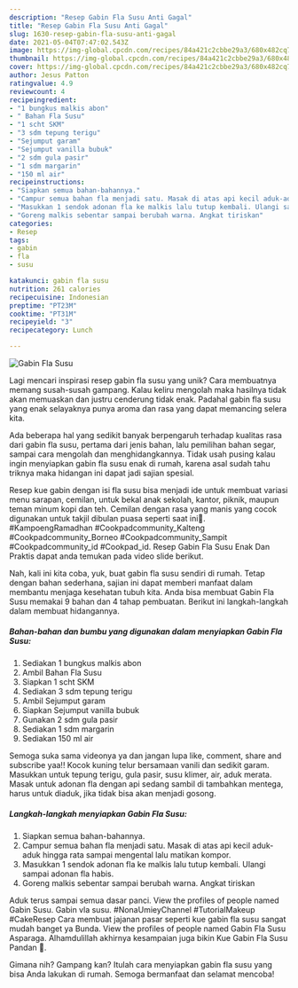 ```yaml
---
description: "Resep Gabin Fla Susu Anti Gagal"
title: "Resep Gabin Fla Susu Anti Gagal"
slug: 1630-resep-gabin-fla-susu-anti-gagal
date: 2021-05-04T07:47:02.543Z
image: https://img-global.cpcdn.com/recipes/84a421c2cbbe29a3/680x482cq70/gabin-fla-susu-foto-resep-utama.jpg
thumbnail: https://img-global.cpcdn.com/recipes/84a421c2cbbe29a3/680x482cq70/gabin-fla-susu-foto-resep-utama.jpg
cover: https://img-global.cpcdn.com/recipes/84a421c2cbbe29a3/680x482cq70/gabin-fla-susu-foto-resep-utama.jpg
author: Jesus Patton
ratingvalue: 4.9
reviewcount: 4
recipeingredient:
- "1 bungkus malkis abon"
- " Bahan Fla Susu"
- "1 scht SKM"
- "3 sdm tepung terigu"
- "Sejumput garam"
- "Sejumput vanilla bubuk"
- "2 sdm gula pasir"
- "1 sdm margarin"
- "150 ml air"
recipeinstructions:
- "Siapkan semua bahan-bahannya."
- "Campur semua bahan fla menjadi satu. Masak di atas api kecil aduk-aduk hingga rata sampai mengental lalu matikan kompor."
- "Masukkan 1 sendok adonan fla ke malkis lalu tutup kembali. Ulangi sampai adonan fla habis."
- "Goreng malkis sebentar sampai berubah warna. Angkat tiriskan"
categories:
- Resep
tags:
- gabin
- fla
- susu

katakunci: gabin fla susu 
nutrition: 261 calories
recipecuisine: Indonesian
preptime: "PT23M"
cooktime: "PT31M"
recipeyield: "3"
recipecategory: Lunch

---
```



![Gabin Fla Susu](https://img-global.cpcdn.com/recipes/84a421c2cbbe29a3/680x482cq70/gabin-fla-susu-foto-resep-utama.jpg)

Lagi mencari inspirasi resep gabin fla susu yang unik? Cara membuatnya memang susah-susah gampang. Kalau keliru mengolah maka hasilnya tidak akan memuaskan dan justru cenderung tidak enak. Padahal gabin fla susu yang enak selayaknya punya aroma dan rasa yang dapat memancing selera kita.

Ada beberapa hal yang sedikit banyak berpengaruh terhadap kualitas rasa dari gabin fla susu, pertama dari jenis bahan, lalu pemilihan bahan segar, sampai cara mengolah dan menghidangkannya. Tidak usah pusing kalau ingin menyiapkan gabin fla susu enak di rumah, karena asal sudah tahu triknya maka hidangan ini dapat jadi sajian spesial.

Resep kue gabin dengan isi fla susu bisa menjadi ide untuk membuat variasi menu sarapan, cemilan, untuk bekal anak sekolah, kantor, piknik, maupun teman minum kopi dan teh. Cemilan dengan rasa yang manis yang cocok digunakan untuk takjil dibulan puasa seperti saat ini🥰. #KampoengRamadhan #Cookpadcommunity_Kalteng #Cookpadcommunity_Borneo #Cookpadcommunity_Sampit #Cookpadcommunity_id #Cookpad_id. Resep Gabin Fla Susu Enak Dan Praktis dapat anda temukan pada video slide berikut.


Nah, kali ini kita coba, yuk, buat gabin fla susu sendiri di rumah. Tetap dengan bahan sederhana, sajian ini dapat memberi manfaat dalam membantu menjaga kesehatan tubuh kita. Anda bisa membuat Gabin Fla Susu memakai 9 bahan dan 4 tahap pembuatan. Berikut ini langkah-langkah dalam membuat hidangannya.

<!--inarticleads1-->

##### Bahan-bahan dan bumbu yang digunakan dalam menyiapkan Gabin Fla Susu:

1. Sediakan 1 bungkus malkis abon
1. Ambil  Bahan Fla Susu
1. Siapkan 1 scht SKM
1. Sediakan 3 sdm tepung terigu
1. Ambil Sejumput garam
1. Siapkan Sejumput vanilla bubuk
1. Gunakan 2 sdm gula pasir
1. Sediakan 1 sdm margarin
1. Sediakan 150 ml air


Semoga suka sama videonya ya dan jangan lupa like, comment, share and subscribe yaa!! Kocok kuning telur bersamaan vanili dan sedikit garam. Masukkan untuk tepung terigu, gula pasir, susu klimer, air, aduk merata. Masak untuk adonan fla dengan api sedang sambil di tambahkan mentega, harus untuk diaduk, jika tidak bisa akan menjadi gosong. 

<!--inarticleads2-->

##### Langkah-langkah menyiapkan Gabin Fla Susu:

1. Siapkan semua bahan-bahannya.
1. Campur semua bahan fla menjadi satu. Masak di atas api kecil aduk-aduk hingga rata sampai mengental lalu matikan kompor.
1. Masukkan 1 sendok adonan fla ke malkis lalu tutup kembali. Ulangi sampai adonan fla habis.
1. Goreng malkis sebentar sampai berubah warna. Angkat tiriskan


Aduk terus sampai semua dasar panci. View the profiles of people named Gabin Susu. Gabin vla susu. #NonaUmieyChannel #TutorialMakeup #CakeResep Cara membuat jajanan pasar seperti kue gabin fla susu sangat mudah banget ya Bunda. View the profiles of people named Gabin Fla Susu Asparaga. Alhamdulillah akhirnya kesampaian juga bikin Kue Gabin Fla Susu Pandan 🤗. 

Gimana nih? Gampang kan? Itulah cara menyiapkan gabin fla susu yang bisa Anda lakukan di rumah. Semoga bermanfaat dan selamat mencoba!
